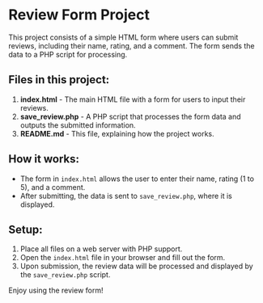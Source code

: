 # Review Form Project

This project consists of a simple HTML form where users can submit reviews, including their name, rating, and a comment. The form sends the data to a PHP script for processing.

## Files in this project:

1. **index.html** - The main HTML file with a form for users to input their reviews.
2. **save_review.php** - A PHP script that processes the form data and outputs the submitted information.
3. **README.md** - This file, explaining how the project works.

## How it works:
- The form in `index.html` allows the user to enter their name, rating (1 to 5), and a comment.
- After submitting, the data is sent to `save_review.php`, where it is displayed.

## Setup:
1. Place all files on a web server with PHP support.
2. Open the `index.html` file in your browser and fill out the form.
3. Upon submission, the review data will be processed and displayed by the `save_review.php` script.

Enjoy using the review form!
